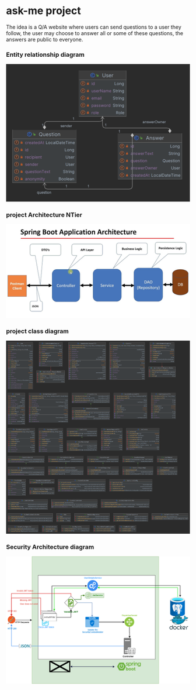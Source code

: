# ask-me project

The idea is a Q/A website where users can send questions
to a user they follow, the user may choose to answer all or some of
these questions, the answers are public to everyone.


### Entity relationship diagram

![erd](images/erd.png)


### project Architecture NTier
![img.png](images/arch.png)

### project class diagram
![askme.png](images/askme.png)

### Security Architecture diagram
![jwt-security.png](images/jwt-security.png)